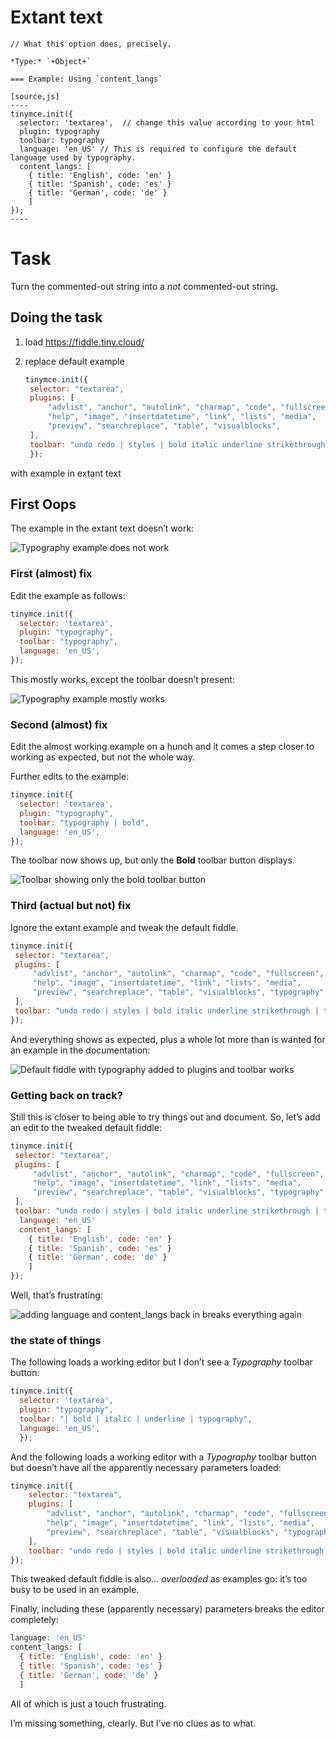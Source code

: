# Extant text

```asciidoc
// What this option does, precisely.

*Type:* `+Object+`

=== Example: Using `content_langs`

[source,js]
----
tinymce.init({
  selector: 'textarea',  // change this value according to your html
  plugin: typography
  toolbar: typography
  language: 'en_US' // This is required to configure the default language used by typography.
  content_langs: [
    { title: 'English', code: 'en' }
    { title: 'Spanish', code: 'es' }
    { title: 'German', code: 'de' }
    ]
});
----
```

# Task

Turn the commented-out string into a _not_ commented-out string.

## Doing the task

1. load <https://fiddle.tiny.cloud/>

2. replace default example

   ```js
   tinymce.init({
    selector: "textarea",
    plugins: [
        "advlist", "anchor", "autolink", "charmap", "code", "fullscreen", 
        "help", "image", "insertdatetime", "link", "lists", "media", 
        "preview", "searchreplace", "table", "visualblocks", 
    ],
    toolbar: "undo redo | styles | bold italic underline strikethrough | alignleft aligncenter alignright alignjustify | bullist numlist outdent indent | link image"
    });
    ```


  with example in extant text

## First Oops

The example in the extant text doesn’t work:

![Typography example does not work](1-typography-example-does-not-work.png)

### First (almost) fix

Edit the example as follows:

```js
tinymce.init({
  selector: 'textarea',
  plugin: "typography",
  toolbar: "typography",
  language: 'en_US',
});
```

This mostly works, except the toolbar doesn’t present:

![Typography example mostly works](2-typography-example-mostly-works.png)

### Second (almost) fix

Edit the almost working example on a hunch and it comes a step closer to working as expected, but not the whole way.

Further edits to the example:

```js
tinymce.init({
  selector: 'textarea',
  plugin: "typography",
  toolbar: "typography | bold",
  language: 'en_US',
});
```
The toolbar now shows up, but only the **Bold** toolbar button displays.

![Toolbar showing only the bold toolbar button](3-toolbar-showing-only-the-bold-toolbar-button.png)

### Third (actual but not) fix

Ignore the extant example and tweak the default fiddle.

```js
tinymce.init({
 selector: "textarea",
 plugins: [
     "advlist", "anchor", "autolink", "charmap", "code", "fullscreen", 
     "help", "image", "insertdatetime", "link", "lists", "media", 
     "preview", "searchreplace", "table", "visualblocks", "typography", 
 ],
 toolbar: "undo redo | styles | bold italic underline strikethrough | typography | alignleft aligncenter alignright alignjustify | bullist numlist outdent indent | link image"
});
 ```
And everything shows as expected, plus a whole lot more than is wanted for an example in the documentation:

![Default fiddle with typography added to plugins and toolbar works](4-default-fiddle-with-typography-added-to-plugins-and-toolbar-works.png)

### Getting back on track?

Still this is closer to being able to try things out and document. So, let’s add an edit to the tweaked default fiddle:

```js
tinymce.init({
 selector: "textarea",
 plugins: [
     "advlist", "anchor", "autolink", "charmap", "code", "fullscreen", 
     "help", "image", "insertdatetime", "link", "lists", "media", 
     "preview", "searchreplace", "table", "visualblocks", "typography", 
 ],
 toolbar: "undo redo | styles | bold italic underline strikethrough | typography | alignleft aligncenter alignright alignjustify | bullist numlist outdent indent | link image"
  language: 'en_US'
  content_langs: [
    { title: 'English', code: 'en' }
    { title: 'Spanish', code: 'es' }
    { title: 'German', code: 'de' }
    ]
});
```

Well, that’s frustrating:

![adding language and content_langs back in breaks everything again](5-adding-language-and-content_langs-back-in-breaks-everything-again.png)

### the state of things

The following loads a working editor but I don’t see a _Typography_ toolbar button:

```js
tinymce.init({
  selector: 'textarea',
  plugin: "typography",
  toolbar: "| bold | italic | underline | typography",
  language: 'en_US',
  });
```

And the following loads a working editor with a _Typography_ toolbar button but doesn’t have all the apparently necessary parameters loaded:

```js
tinymce.init({
    selector: "textarea",
    plugins: [
        "advlist", "anchor", "autolink", "charmap", "code", "fullscreen", 
        "help", "image", "insertdatetime", "link", "lists", "media", 
        "preview", "searchreplace", "table", "visualblocks", "typography", 
    ],
    toolbar: "undo redo | styles | bold italic underline strikethrough | typography | alignleft aligncenter alignright alignjustify | bullist numlist outdent indent | link image"
});
```

This tweaked default fiddle is also… _overloaded_ as examples go: it’s too busy to be used in an example.

Finally, including these (apparently necessary) parameters breaks the editor completely:

```js
language: 'en_US'
content_langs: [
  { title: 'English', code: 'en' }
  { title: 'Spanish', code: 'es' }
  { title: 'German', code: 'de' }
  ]
```

All of which is just a touch frustrating.

I’m missing something, clearly. But I’ve no clues as to what.
